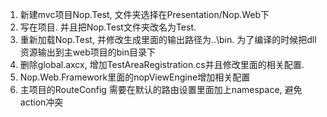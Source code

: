 ﻿1. 新建mvc项目Nop.Test, 文件夹选择在Presentation/Nop.Web下
2. 写在项目. 并且把Nop.Test文件夹改名为Test.
3. 重新加载Nop.Test, 并修改生成里面的输出路径为..\bin\. 为了编译的时候把dll资源输出到主web项目的bin目录下
4. 删除global.axcx, 增加TestAreaRegistration.cs并且修改里面的相关配置.
5. Nop.Web.Framework里面的nopViewEngine增加相关配置
5. 主项目的RouteConfig 需要在默认的路由设置里面加上namespace, 避免action冲突